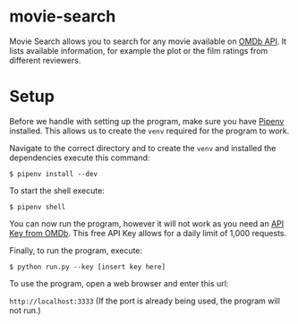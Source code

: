 # movie-search

Movie Search allows you to search for any movie available on [OMDb API](http://www.omdbapi.com/). It lists available information, for example the plot or the film ratings from different reviewers.

# Setup

Before we handle with setting up the program, make sure you have [Pipenv](https://docs.pipenv.org/) installed. This allows us to create the `venv` required for the program to work.

Navigate to the correct directory and to create the `venv` and installed the dependencies execute this command:


`$ pipenv install --dev`

To start the shell execute:


`$ pipenv shell`

You can now run the program, however it will not work as you need an [API Key from OMDb](http://www.omdbapi.com/apikey.aspx?__EVENTTARGET=freeAcct&__EVENTARGUMENT=&__LASTFOCUS=&__VIEWSTATE=%2FwEPDwUKLTIwNDY4MTIzNQ9kFgYCAQ9kFgICBw8WAh4HVmlzaWJsZWhkAgIPFgIfAGhkAgMPFgIfAGhkGAEFHl9fQ29udHJvbHNSZXF1aXJlUG9zdEJhY2tLZXlfXxYDBQtwYXRyZW9uQWNjdAUIZnJlZUFjY3QFCGZyZWVBY2N0x0euvR%2FzVv1jLU3mGetH4R3kWtYKWACCaYcfoP1IY8g%3D&__VIEWSTATEGENERATOR=5E550F58&__EVENTVALIDATION=%2FwEdAAU5GG7XylwYou%2BzznFv7FbZmSzhXfnlWWVdWIamVouVTzfZJuQDpLVS6HZFWq5fYpioiDjxFjSdCQfbG0SWduXFd8BcWGH1ot0k0SO7CfuulN6vYN8IikxxqwtGWTciOwQ4e4xie4N992dlfbpyqd1D&at=freeAcct&Email=). This free API Key allows for a daily limit of 1,000 requests.

Finally, to run the program, execute:


`$ python run.py --key [insert key here]`

To use the program, open a web browser and enter this url:


`http://localhost:3333` (If the port is already being used, the program will not run.)
